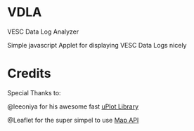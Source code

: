 # VDLA
VESC Data Log Analyzer

Simple javascript Applet for displaying VESC Data Logs nicely

# Credits
Special Thanks to:

@leeoniya for his awesome fast [uPlot Library](https://github.com/leeoniya/uPlot)

@Leaflet for the super simpel to use [Map API](https://github.com/Leaflet/Leaflet)
